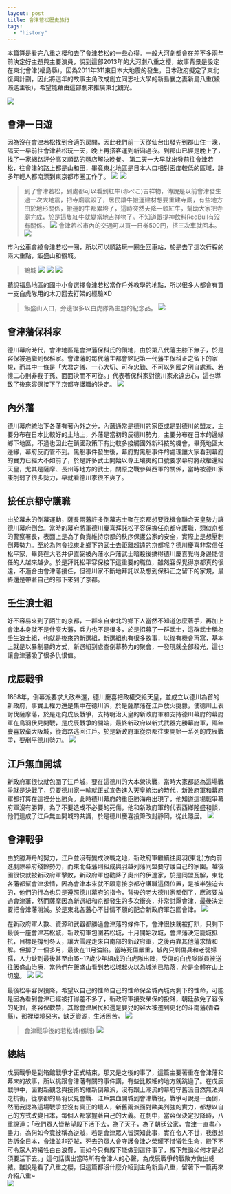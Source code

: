 ```yaml
---
layout: post
title: 會津若松歷史旅行
tags: 
  - "history"
---
```

本篇算是看完八重之櫻和去了會津若松的一些心得。一般大河劇都會在差不多兩年前決定好主題與主要演員，說到這部2013年的大河劇八重之櫻，故事背景是設定在東北會津(福島縣)，因為2011年311東日本大地震的發生，日本政府擬定了東北復興計劃，因此將這年的故事主角改成創立同志社大學的新島襄之妻新島八重(綾瀨遙主役)，希望能藉由這部劇來推廣東北觀光。  
<!-- more -->
![](https://i.imgur.com/qL90p9h.jpg)

## 會津一日遊
因為沒在會津若松找到合適的房間，因此我們前一天從仙台出發先到郡山住一晚，隔天一早前往會津若松玩一天，晚上再搭客運到新潟過夜。到郡山已經是晚上了，找了一家網路評分高又順路的麵店解決晚餐。
第二天一大早就出發前往會津若松，往會津的路上都是山和田，畢竟東北地區是日本人口相對密度較低的區域，許多年輕人都南漂到東京都市圈工作了。
![](https://i.imgur.com/cOdUuox.jpg)
![](https://i.imgur.com/Uf18e62.jpg)
> 到了會津若松，到處都可以看到紅牛(赤べこ)吉祥物，傳說是以前會津發生過一次大地震，把寺廟震毀了，居民讓牛搬運建材想要重建寺廟，有些地方由於地形關係，搬運的牛都累垮了，這時突然天降一頭紅牛，幫助大家把寺廟完成，於是這隻紅牛就變當地吉祥物了。不知道跟提神飲料RedBull有沒有關係。
![](https://i.imgur.com/Zc3XGpa.jpg)
> 會津若松市內的交通可以買一日券500円，搭三次車就回本。
![](https://i.imgur.com/47RD9Tx.jpg)

市內公車會繞會津若松一圈，所以可以順路玩一圈坐回車站，於是去了這次行程的兩大重點，飯盛山和鶴城。
> 鶴城
![](https://i.imgur.com/sELNDSM.jpg)
![](https://i.imgur.com/eVamJ7M.jpg)
![](https://i.imgur.com/Ajq33mi.jpg)

聽說福島地區的國中小會選擇會津若松當作戶外教學的地點，所以很多人都會有買一支白虎隊用的木刀回去打架的經驗XD
> 飯盛山入口，旁邊很多以白虎隊為主題的紀念品。
![](https://i.imgur.com/8YbD3YQ.jpg)

## 會津藩保科家
德川幕府時代，會津地區是會津藩保科氏的領地，由於第八代藩主膝下無子，於是容保被過繼到保科家。會津藩的每代藩主都會銘記第一代藩主保科正之留下的家規，而其中一條是「大君之儀、一心大切、可存忠勤、不可以列國之例自處焉、若懷二心則非我子孫、面面決而不可從。」代表著保科家對德川家永遠忠心，這也導致了後來容保接下了京都守護職的決定。
![](https://i.imgur.com/iLVmrQn.jpg)

## 內外藩
德川幕府統治下各藩有著內外之分，內藩通常是德川的家臣或是對德川的盟友，主要分布在日本比較好的土地上，外藩是當初的反德川勢力，主要分布在日本的邊緣鄉下地區，不過也因此在鎖國政策下有比較多接觸國外新科技的機會，畢竟地區太邊緣，幕府反而管不到。黑船事件發生後，幕府對黑船事件的處理讓大家看到幕府的實力已經大不如前了，於是許多武士開始以尊王壤夷的口號要求幕府將政權還給天皇，尤其是薩摩、長州等地方的武士，關原之戰參與西軍的關係，當時被德川家康削弱了很多勢力，早就看德川家很不爽了。

## 接任京都守護職
由於幕末的倒幕運動，薩長兩藩許多倒幕志士聚在京都想要找機會聯合天皇勢力讓德川幕府倒台。當時的幕府將軍德川慶喜拜託松平容保擔任京都守護職，類似京都的警察署長，表面上是為了負責維持京都的秩序保護公家的安全，實際上是想壓制倒幕勢力。至於為何會找東北鄉下的武士去距離超遠的京都呢？德川慶喜非常信任松平家，畢竟在大老井伊直弼被內藩水戶藩武士暗殺後搞得德川慶喜覺得身邊能信任的人越來越少。於是拜託松平容保接下這重要的職位，雖然容保覺得京都真的很遠，不適合由會津藩接任，但德川家不斷地拜託以及想到保科正之留下的家規，最終還是帶著自己的部下來到了京都。

## 壬生浪士組
好不容易來到了陌生的京都，一群來自東北的鄉下人當然不知道怎麼著手，再加上會津本身就不是什麼大藩，兵力也不是很多，於是招募了一群武士，這群武士稱為壬生浪士組，也就是後來的新選組，新選組也有很多故事，以後有機會再寫，基本上就是以暴制暴的方式，新選組到處查倒幕勢力的聚會，一發現就全部殺光，這也讓會津藩吸了很多仇恨值。

## 戊辰戰爭
1868年，倒幕派要求大政奉還，德川慶喜把政權交給天皇，並成立以德川為首的新政府，事實上權力還是集中在德川派，於是薩摩藩在江戶放火挑釁，使德川上表討伐薩摩藩，於是走向戊辰戰爭，支持明治天皇的新政府軍和支持德川幕府的幕府軍在鳥羽伏見開戰，是戊辰戰爭的開端，最終新政府以新式武器完勝幕府軍，隔年慶喜放棄大阪城，從海路逃回江戶。於是新政府軍從京都往東開始一系列的戊辰戰爭，要剷平德川勢力。
![](https://i.imgur.com/Js2fUpD.jpg)

## 江戶無血開城
新政府軍很快就包圍了江戶城，要在這德川的大本營決戰，當時大家都認為這場戰爭就是決戰了，只要德川家一輸就正式宣告進入天皇統治的時代，新政府軍和幕府軍都打算在這裡分出勝負。此時德川幕府的重臣勝海舟出現了，他知道這場戰爭幕府軍沒有勝算，為了不要造成不必要的死傷，他和新政府軍的代表西鄉隆盛和談，他們達成了江戶無血開城的共識，於是德川慶喜投降改封靜岡，從此隱居。
![](https://i.imgur.com/8sRrNxl.jpg)

## 會津戰爭
由於勝海舟的努力，江戶並沒有變成決戰之地，新政府軍繼續往奧羽(東北)方向前進剷除幕府殘餘勢力，而東北各藩則組成奧羽越列藩同盟要守護自己的家園。越後國很快就被新政府軍擊敗，新政府軍也勸降了奧州的伊達家，於是同盟瓦解，東北各藩都幫會津求情，因為會津本來就不願意接京都守護職這個位置，是被半強迫去的，他們的行為也只是遵照德川幕府的指令，背後的老大德川家都倒了，應該要放過會津藩，然而薩摩因為新選組和京都發生的多次衝突，非常討厭會津，最後決定要把會津藩消滅。於是東北各藩心不甘情不願的配合新政府軍包圍會津。
![](https://i.imgur.com/bkstsud.jpg)

在新政府軍人數、資源和武器都勝過會津藩的條件下，會津很快就被打趴，只剩下最後一座會津若松城，新政府軍包圍若松城，十月開始攻城，會津藩決定籠城抵抗，目標是撐到冬天，讓大雪趕走來自南部的新政府軍，之後再靠其他藩求情和解。但撐了一個多月，最後在11月淪陷。當時死傷嚴重，城內只剩傷兵和老弱婦孺，人力缺到最後甚至由15~17歲少年組成的白虎隊出陣，受傷的白虎隊隊員被送往飯盛山治療，當他們在飯盛山看到若松城起火以為城池已陷落，於是全體在山上切腹。
![](https://i.imgur.com/jmi0lXV.jpg)
![](https://i.imgur.com/c6YdfsK.jpg)

最後松平容保投降，希望以自己的性命自己的性命保全城內城內剩下的性命，可能是因為看到會津已經被打得差不多了，新政府軍接受榮保的投降，朝廷赦免了容保的死罪，將容保軟禁，其餘會津居民和還是嬰兒的容大被遷到更北的斗南藩(青森縣)，那裡環境惡劣，缺乏資源，生活困苦。
![](https://i.imgur.com/Cpti7uG.jpg)
> 會津戰爭後的若松城(鶴城)
![](https://i.imgur.com/Ew0E8xj.jpg)

## 總結
戊辰戰爭是到箱館戰爭才正式結束，那又是之後的事了，這篇主要著重在會津藩和幕末的故事，所以挑跟會津藩有關的事件講，有些比較細的地方就跳過了。在戊辰戰爭中，面對新觀念與技術的維新倒幕派，沒有跟上潮流的幕府守舊派自然無法與之抗衡，從京都的鳥羽伏見會戰、江戶無血開城到會津戰役，戰爭可說是一面倒，然而我認為這場戰爭並沒有真正的壞人，新舊兩派面對歐美列強的實力，都想以自己的方式改變日本，每個人都掌握著自己的大義。在劇中，當容保決定投降時，八重說道：「我們眾人皆希望殿下活下去，為了天子，為了朝廷公家，會津一直盡心盡力，為何如今竟被稱為逆賊，若是會津眾人皆深知此事，實在令人不甘，我很想告訴全日本，會津並非逆賊，死去的眾人會守護會津之榮耀不惜犧牲生命，殿下不可令眾人的犧牲白白浪費，而如今只有殿下能做到這件事了，殿下無論如何才是必須要活下去。」這句話講出當時所有會津人的心聲，為戊辰戰爭的戰敗方做出總結。雖說是看了八重之櫻，但這篇都沒什麼介紹到主角新島八重，留著下一篇再來介紹八重~  
![](https://i.imgur.com/9Xm9Rwf.jpg)



